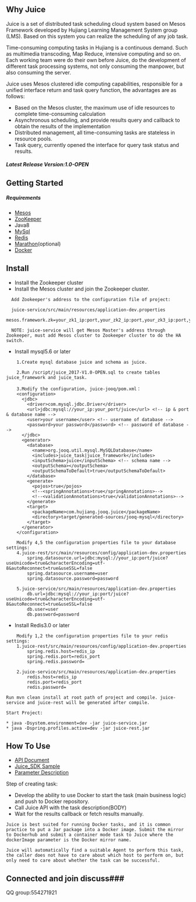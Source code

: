 ## Why Juice

Juice is a set of distributed task scheduling cloud system based on Mesos Framework developed by Hujiang Learning Management System group (LMS). Based on this system you can realize the scheduling of any job task.

Time-consuming computing tasks in Hujiang is a continuous demand. Such as multimedia transcoding, Map Reduce, intensive computing and so on. Each working team were do their own before Juice, do the development of different task processing systems, not only consuming the manpower, but also consuming the server.

Juice uses Mesos clustered idle computing capabilities, responsible for a unified interface return and task query function, the advantages are as follows:

* Based on the Mesos cluster, the maximum use of idle resources to complete time-consuming calculation
* Asynchronous scheduling, and provide results query and callback to obtain the results of the implementation
* Distributed management, all time-consuming tasks are stateless in resource pools.
* Task query, currently opened the interface for query task status and results.

##### Latest Release Version:1.0-OPEN

## Getting Started

##### Requirements

* [Mesos](http://mesos.apache.org/gettingstarted/)
* [ZooKeeper](https://zookeeper.apache.org/doc/r3.4.6/zookeeperStarted.html)
* Java8
* [MySql](https://dev.mysql.com/doc/mysql-getting-started/en/)
* [Redis](https://redis.io/)
* [Marathon](https://mesosphere.github.io/marathon/)(optional)
* [Docker](https://www.docker.com/)

## Install

* Install the Zookeeper cluster
* Install the Mesos cluster and join the Zookeeper cluster.

~~~~
  Add Zookeeper's address to the configuration file of project:

  juice-service/src/main/resources/application-dev.properties
  mesos.framework.zk=your_zk1_ip:port,your_zk2_ip:port,your_zk3_ip:port,your_zk4_ip:port,your_zk5_ip:port

  NOTE: juice-service will get Mesos Master's address through Zookeeper, must add Mesos cluster to Zookeeper cluster to do the HA switch.
~~~~

* Install mysql5.6 or later

~~~~
    1.Create mysql database juice and schema as juice.
    
    2.Run /script/juice_2017-V1.0-OPEN.sql to create tables juice_framework and juice_task.

    3.Modify the configuration, juice-jooq/pom.xml：
    <configuration>
      <jdbc>
        <driver>com.mysql.jdbc.Driver</driver>
        <url>jdbc:mysql://your_ip:your_port/juice</url> <!-- ip & port & database name -->
        <user>your username</user> <!-- username of database -->
        <password>your password</password> <!-- password of database -->
      </jdbc>
      <generator>
        <database>
          <name>org.jooq.util.mysql.MySQLDatabase</name>
          <includes>juice_task|juice_framework</includes>
          <inputSchema>juice</inputSchema> <!-- schema name -->
          <outputSchema></outputSchema>
          <outputSchemaToDefault>true</outputSchemaToDefault>
        </database>
        <generate>
          <pojos>true</pojos>
          <!--<springAnnotations>true</springAnnotations>-->
          <!--<validationAnnotations>true</validationAnnotations>-->
        </generate>
        <target>
          <packageName>com.hujiang.jooq.juice</packageName>
          <directory>target/generated-sources/jooq-mysql</directory>
        </target>
      </generator>
    </configuration>

    Modify 4,5 the configuration properties file to your database settings:
    4.juice-rest/src/main/resources/config/application-dev.properties
        spring.datasource.url=jdbc:mysql://your_ip:port/juice?useUnicode=true&characterEncoding=utf-8&autoReconnect=true&useSSL=false
        spring.datasource.username=user
        spring.datasource.password=password

    5.juice-service/src/main/resources/application-dev.properties
        db.url=jdbc:mysql://your_ip:port/juice?useUnicode=true&characterEncoding=utf-8&autoReconnect=true&useSSL=false
        db.user=user
        db.password=password

~~~~

* Install Redis3.0 or later

~~~~
    Modify 1,2 the configuration properties file to your redis settings:
    1.juice-rest/src/main/resources/config/application-dev.properties
        spring.redis.host=redis_ip
        spring.redis.port=redis_port
        spring.redis.password=

    2.juice-service/src/main/resources/application-dev.properties
        redis.host=redis_ip
        redis.port=redis_port
        redis.password=

~~~~

~~~~
Run mvn clean install at root path of project and compile. juice-service and juice-rest will be generated after compile.

Start Project:

* java -Dsystem.environment=dev -jar juice-service.jar
* java -Dspring.profiles.active=dev -jar juice-rest.jar
~~~~

## How To Use

* [API Document](doc/api_document.md)
* [Juice_SDK Sample](doc/juice_sdk_example.md)
* [Parameter Description](doc/params.md)

Step of creating task:

* Develop the ability to use Docker to start the task (main business logic) and push to Docker repository.
* Call Juice API with the task description(BODY)
* Wait for the results callback or fetch results manually.

~~~~
Juice is best suited for running Docker tasks, and it is common practice to put a Jar package into a Docker image. Submit the mirror to Dockerhub and submit a container mode task to Juice where the dockerImage parameter is the Docker mirror name.

Juice will automatically find a suitable Agent to perform this task, the caller does not have to care about which host to perform on, but only need to care about whether the task can be successful.
~~~~


## Connected and join discuss###
QQ group:554271921
